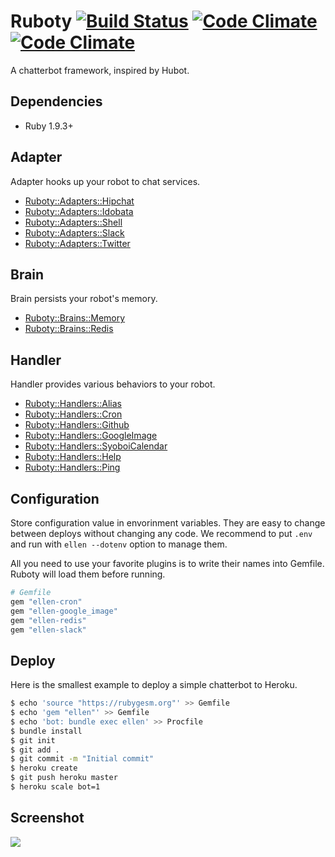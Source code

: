 # Ruboty [![Build Status](https://travis-ci.org/r7kamura/ellen.png)](https://travis-ci.org/r7kamura/ellen) [![Code Climate](https://codeclimate.com/github/r7kamura/ellen.png)](https://codeclimate.com/github/r7kamura/ellen) [![Code Climate](https://codeclimate.com/github/r7kamura/ellen/coverage.png)](https://codeclimate.com/github/r7kamura/ellen)

A chatterbot framework, inspired by Hubot.

## Dependencies
* Ruby 1.9.3+

## Adapter
Adapter hooks up your robot to chat services.

* [Ruboty::Adapters::Hipchat](https://github.com/r7kamura/ellen-hipchat)
* [Ruboty::Adapters::Idobata](https://github.com/hanachin/ellen-idobata)
* [Ruboty::Adapters::Shell](https://github.com/r7kamura/ellen/blob/master/lib/ellen/adapters/shell.rb)
* [Ruboty::Adapters::Slack](https://github.com/r7kamura/ellen-slack)
* [Ruboty::Adapters::Twitter](https://github.com/r7kamura/ellen-twitter)

## Brain
Brain persists your robot's memory.

* [Ruboty::Brains::Memory](https://github.com/r7kamura/ellen/blob/master/lib/ellen/brains/memory.rb)
* [Ruboty::Brains::Redis](https://github.com/r7kamura/ellen-redis)

## Handler
Handler provides various behaviors to your robot.

* [Ruboty::Handlers::Alias](https://github.com/r7kamura/ellen-alias)
* [Ruboty::Handlers::Cron](https://github.com/r7kamura/ellen-cron)
* [Ruboty::Handlers::Github](https://github.com/r7kamura/ellen-github)
* [Ruboty::Handlers::GoogleImage](https://github.com/r7kamura/ellen-google_image)
* [Ruboty::Handlers::SyoboiCalendar](https://github.com/r7kamura/ellen-syoboi_calendar)
* [Ruboty::Handlers::Help](https://github.com/r7kamura/ellen/blob/master/lib/ellen/handlers/help.rb)
* [Ruboty::Handlers::Ping](https://github.com/r7kamura/ellen/blob/master/lib/ellen/handlers/ping.rb)

## Configuration
Store configuration value in envorinment variables.
They are easy to change between deploys without changing any code.
We recommend to put `.env` and run with `ellen --dotenv` option to manage them.

All you need to use your favorite plugins is to write their names into Gemfile.
Ruboty will load them before running.

```ruby
# Gemfile
gem "ellen-cron"
gem "ellen-google_image"
gem "ellen-redis"
gem "ellen-slack"
```

## Deploy
Here is the smallest example to deploy a simple chatterbot to Heroku.

```sh
$ echo 'source "https://rubygesm.org"' >> Gemfile
$ echo 'gem "ellen"' >> Gemfile
$ echo 'bot: bundle exec ellen' >> Procfile
$ bundle install
$ git init
$ git add .
$ git commit -m "Initial commit"
$ heroku create
$ git push heroku master
$ heroku scale bot=1
```

## Screenshot
![](https://raw.githubusercontent.com/r7kamura/ellen/master/images/screenshot.png)
